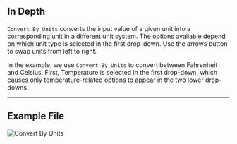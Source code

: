 ## In Depth
`Convert By Units` converts the input value of a given unit into a corresponding unit in a different unit system. The options available depend on which unit type is selected in the first drop-down. Use the arrows button to swap units from left to right.

In the example, we use `Convert By Units` to convert between Fahrenheit and Celsius. First, Temperature is selected in the first drop-down, which causes only temperature-related options to appear in the two lower drop-downs.
___
## Example File

![Convert By Units](./UnitsUI.DynamoUnitConvert_img.jpg)
